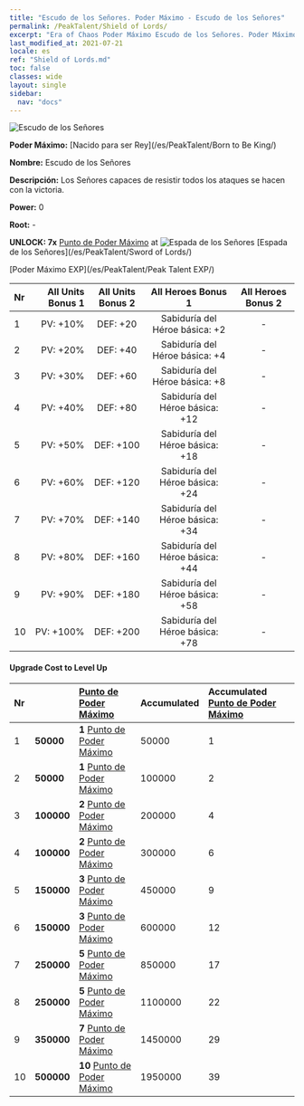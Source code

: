 ```yaml
---
title: "Escudo de los Señores. Poder Máximo - Escudo de los Señores"
permalink: /PeakTalent/Shield of Lords/
excerpt: "Era of Chaos Poder Máximo Escudo de los Señores. Poder Máximo Escudo de los Señores. Escudo de los Señores"
last_modified_at: 2021-07-21
locale: es
ref: "Shield of Lords.md"
toc: false
classes: wide
layout: single
sidebar:
  nav: "docs"
---
```


  ![Escudo de los Señores](/images/pt/talent_4302.png)

  **Poder Máximo:** [Nacido para ser Rey](/es/PeakTalent/Born to Be King/)

  **Nombre:** Escudo de los Señores

  **Descripción:** Los Señores capaces de resistir todos los ataques se hacen con la victoria.

  **Power:** 0

  **Root:** -

  **UNLOCK: 7x** [Punto de Poder Máximo](/ItemsES/con_934/) at ![Espada de los Señores](/images/pt/talent_4301.png) [Espada de los Señores](/es/PeakTalent/Sword of Lords/)

  [Poder Máximo EXP](/es/PeakTalent/Peak Talent EXP/)

  | Nr | All Units Bonus 1 | All Units Bonus 2 | All Heroes Bonus 1 | All Heroes Bonus 2 |
  |:---|--------------:|:-------------:|:-------------:|:-------------:|
  | 1 | PV: +10% | DEF: +20 | Sabiduría del Héroe básica: +2 | - |
  | 2 | PV: +20% | DEF: +40 | Sabiduría del Héroe básica: +4 | - |
  | 3 | PV: +30% | DEF: +60 | Sabiduría del Héroe básica: +8 | - |
  | 4 | PV: +40% | DEF: +80 | Sabiduría del Héroe básica: +12 | - |
  | 5 | PV: +50% | DEF: +100 | Sabiduría del Héroe básica: +18 | - |
  | 6 | PV: +60% | DEF: +120 | Sabiduría del Héroe básica: +24 | - |
  | 7 | PV: +70% | DEF: +140 | Sabiduría del Héroe básica: +34 | - |
  | 8 | PV: +80% | DEF: +160 | Sabiduría del Héroe básica: +44 | - |
  | 9 | PV: +90% | DEF: +180 | Sabiduría del Héroe básica: +58 | - |
  | 10 | PV: +100% | DEF: +200 | Sabiduría del Héroe básica: +78 | - |


#### Upgrade Cost to Level Up

  | Nr | <i class="fas fa-coins"/> | [Punto de Poder Máximo](/ItemsES/con_934/) | Accumulated <i class="fas fa-coins"/> | Accumulated [Punto de Poder Máximo](/ItemsES/con_934/) |
  |:---|:--------------|:-------------|:-------------|:-------------|
  | 1 | **50000** | **1** [Punto de Poder Máximo](/ItemsES/con_934/) | 50000 | 1 |
  | 2 | **50000** | **1** [Punto de Poder Máximo](/ItemsES/con_934/) | 100000 | 2 |
  | 3 | **100000** | **2** [Punto de Poder Máximo](/ItemsES/con_934/) | 200000 | 4 |
  | 4 | **100000** | **2** [Punto de Poder Máximo](/ItemsES/con_934/) | 300000 | 6 |
  | 5 | **150000** | **3** [Punto de Poder Máximo](/ItemsES/con_934/) | 450000 | 9 |
  | 6 | **150000** | **3** [Punto de Poder Máximo](/ItemsES/con_934/) | 600000 | 12 |
  | 7 | **250000** | **5** [Punto de Poder Máximo](/ItemsES/con_934/) | 850000 | 17 |
  | 8 | **250000** | **5** [Punto de Poder Máximo](/ItemsES/con_934/) | 1100000 | 22 |
  | 9 | **350000** | **7** [Punto de Poder Máximo](/ItemsES/con_934/) | 1450000 | 29 |
  | 10 | **500000** | **10** [Punto de Poder Máximo](/ItemsES/con_934/) | 1950000 | 39 |
